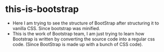 # this-is-bootstrap
- Here I am trying to see the structure of BootStrap after structuring it to vanilla CSS. Since bootstrap was minified.
- This is the work of Bootstrap team, I am just trying to learn how Bootstrap is written by converting the source code into a regular css code. 
   (Since BootStrap is made up with a bunch of CSS code).
